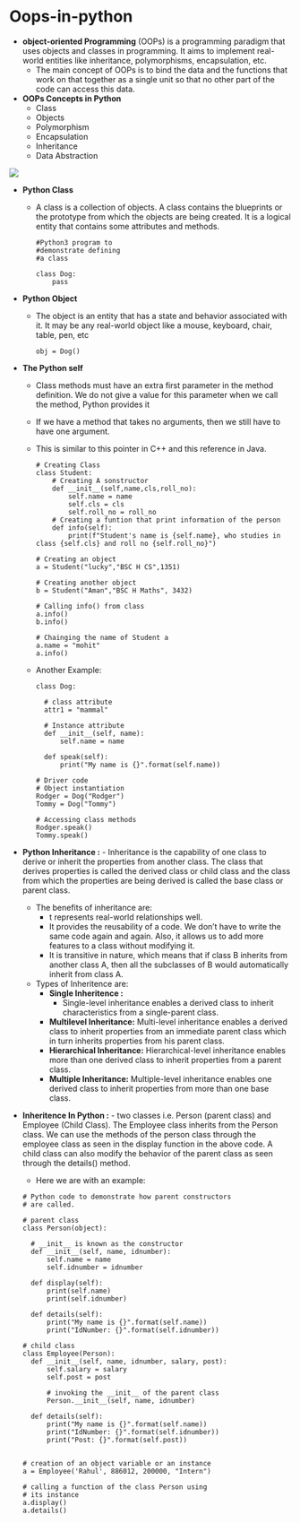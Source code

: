 # Oops-in-python
* **object-oriented Programming** (OOPs) is a programming paradigm that uses objects and classes in programming. It aims to implement real-world entities like inheritance, polymorphisms, encapsulation, etc.
    - The main concept of OOPs is to bind the data and the functions that work on that together as a single unit so that no other part of the code can access this data.
*  **OOPs Concepts in Python**
   - Class
   - Objects
   - Polymorphism
   - Encapsulation
   - Inheritance
   - Data Abstraction

![](https://media.geeksforgeeks.org/wp-content/uploads/20230818181616/Types-of-OOPS-2.gif)
* **Python Class**
    - A class is a collection of objects. A class contains the blueprints or the prototype from which the objects are being created. It is a logical entity that contains some attributes and methods.

      ```
      #Python3 program to
      #demonstrate defining
      #a class
 
      class Dog:
          pass
      ```
* **Python Object**
    - The object is an entity that has a state and behavior associated with it. It may be any real-world object like a mouse, keyboard, chair, table, pen, etc

      ```
      obj = Dog()
      ```
* **The Python self**
    - Class methods must have an extra first parameter in the method definition. We do not give a value for this parameter when we call the method, Python provides it
    - If we have a method that takes no arguments, then we still have to have one argument.
    - This is similar to this pointer in C++ and this reference in Java.

      ```
      # Creating Class
      class Student:
          # Creating A sonstructor
          def __init__(self,name,cls,roll_no):
              self.name = name
              self.cls = cls
              self.roll_no = roll_no
          # Creating a funtion that print information of the person
          def info(self):
              print(f"Student's name is {self.name}, who studies in class {self.cls} and roll no {self.roll_no}")
      
      # Creating an object
      a = Student("lucky","BSC H CS",1351)
      
      # Creating another object
      b = Student("Aman","BSC H Maths", 3432)
      
      # Calling info() from class
      a.info()
      b.info()
      
      # Chainging the name of Student a
      a.name = "mohit"
      a.info()

      ```
    - Another Example:

      ```
      class Dog:

    	# class attribute
    	attr1 = "mammal"
    
    	# Instance attribute
    	def __init__(self, name):
    		self.name = name
    		
    	def speak(self):
    		print("My name is {}".format(self.name))
    
      # Driver code
      # Object instantiation
      Rodger = Dog("Rodger")
      Tommy = Dog("Tommy")
      
      # Accessing class methods
      Rodger.speak()
      Tommy.speak()

      ```
      
* **Python Inheritance :** - Inheritance is the capability of one class to derive or inherit the properties from another class. The class that derives properties is called the derived class or child class and the class from which the properties are being derived is called the base class or parent class.
  - The benefits of inheritance are:
      - t represents real-world relationships well.
      - It provides the reusability of a code. We don’t have to write the same code again and again. Also, it allows us to add more features to a class without modifying it.
      - It is transitive in nature, which means that if class B inherits from another class A, then all the subclasses of B would automatically inherit from class A.
  - Types of Inheritence are:
      - **Single Inheritence :**
          - Single-level inheritance enables a derived class to inherit characteristics from a single-parent class.
    - **Multilevel Inheritance:** Multi-level inheritance enables a derived class to inherit properties from an immediate parent class which in turn inherits properties from his parent class. 
    - **Hierarchical Inheritance:** Hierarchical-level inheritance enables more than one derived class to inherit properties from a parent class.
    - **Multiple Inheritance:** Multiple-level inheritance enables one derived class to inherit properties from more than one base class.

* **Inheritence In Python :** - two classes i.e. Person (parent class) and Employee (Child Class). The Employee class inherits from the Person class. We can use the methods of the person class through the employee class as seen in the display function in the above code. A child class can also modify the behavior of the parent class as seen through the details() method.
    - Here we are with an example:
      
  ```
  # Python code to demonstrate how parent constructors
  # are called.
  
  # parent class
  class Person(object):
  
  	# __init__ is known as the constructor
  	def __init__(self, name, idnumber):
  		self.name = name
  		self.idnumber = idnumber
  
  	def display(self):
  		print(self.name)
  		print(self.idnumber)
  		
  	def details(self):
  		print("My name is {}".format(self.name))
  		print("IdNumber: {}".format(self.idnumber))
  	
  # child class
  class Employee(Person):
  	def __init__(self, name, idnumber, salary, post):
  		self.salary = salary
  		self.post = post
  
  		# invoking the __init__ of the parent class
  		Person.__init__(self, name, idnumber)
  		
  	def details(self):
  		print("My name is {}".format(self.name))
  		print("IdNumber: {}".format(self.idnumber))
  		print("Post: {}".format(self.post))
  
  
  # creation of an object variable or an instance
  a = Employee('Rahul', 886012, 200000, "Intern")
  
  # calling a function of the class Person using
  # its instance
  a.display()
  a.details()
  
```# Oops-Python
